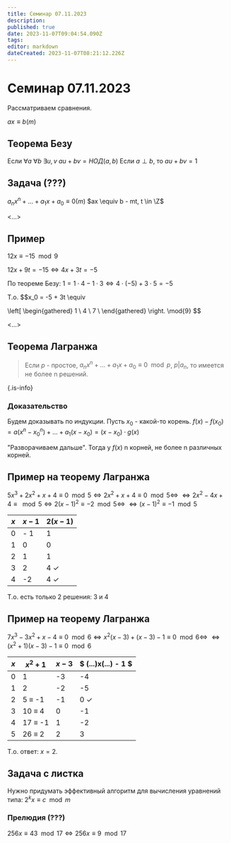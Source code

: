 ```yaml
---
title: Семинар 07.11.2023
description: 
published: true
date: 2023-11-07T09:04:54.090Z
tags: 
editor: markdown
dateCreated: 2023-11-07T08:21:12.226Z
---
```


# Семинар 07.11.2023

Рассматриваем сравнения.

$ax \equiv b (m)$

## Теорема Безу

Если $\forall{a}\ \forall{b}\ \exists{u, v}\ au + bv = НОД(a, b)$
Если $a\perp b$, то $au + bv = 1$

## Задача (???)

$a_n x^n + ... + a_1 x + a_0 \equiv 0 (m)$
$ax \equiv b - mt, t \in \Z$

<...>

## Пример

$12x \equiv -15 \mod{9}$

$12x + 9t = -15 \Leftrightarrow 4x + 3t = -5$

По теореме Безу: 
$1 = 1 \cdot 4 - 1 \cdot 3 \Leftrightarrow 4 \cdot (-5) + 3 \cdot 5 = -5$

Т.о.
$$x_0 = -5 + 3t \equiv

\left[ 
      \begin{gathered} 
        1 \\ 
        4 \\ 
        7 \\
      \end{gathered} 
\right. \mod{9}
$$

<...>

## Теорема Лагранжа

> Если $p$ - простое, $a_n x^n + ... + a_1 x + a_0 \equiv 0 \mod{p}$, $p | a_n$, то имеется не более n решений.
> 
{.is-info}

### Доказательство
Будем доказывать по индукции.
Пусть $x_0$ - какой-то корень.
$f(x) - f(x_0) = a(x^n - x_0^n) + ... + a_1 (x - x_0) = (x - x_0) \cdot g(x)$

"Разворачиваем дальше". Тогда у $f(x)$ n корней, не более n различных корней.

## Пример на теорему Лагранжа

$5x^3 + 2x^2 + x + 4 \equiv 0 \mod{5} \Leftrightarrow 2x^2 + x + 4 \equiv 0 \mod{5} \Leftrightarrow$
$\Leftrightarrow 2x^2 -4x + 4 \equiv \mod{5} \Leftrightarrow 2(x - 1) ^ 2 \equiv -2 \mod{5} \Leftrightarrow$
$\Leftrightarrow (x - 1)^2 \equiv -1 \mod{5}$

| $x$ | $x - 1$ | $2(x - 1)$ |
| --- | --- | --- |
| 0 | - 1 | 1|
|1|0|0|
|2|1|1|
|3|2|4 $\checkmark$|
|4|-2|4 $\checkmark$|

Т.о. есть только 2 решения: 3 и 4

## Пример на теорему Лагранжа

$7x^3 -3x^2 +x - 4 \equiv 0 \mod{6} \Leftrightarrow x^2(x - 3) + (x - 3) - 1 \equiv 0 \mod{6} \Leftrightarrow$
$\Leftrightarrow (x^2 + 1)(x - 3) -1 \equiv 0 \mod{6}$

| $x$|$x^2 + 1$|$x - 3$| $ (...)x(...) - 1 $ |
| --- | --- | --- | --- |
| 0 | 1 | -3 | -4 |
| 1 | 2 | -2 | -5 |
| 2 | 5 $\equiv$ -1 | -1 | 0 $\checkmark$ |
| 3 | 10 $\equiv$ 4 | 0 | -1 |
| 4 | 17 $\equiv$ -1 | 1 | -2 |
| 5 | 26 $\equiv$ 2 | 2 | 3 |

Т.о. ответ: $x = 2$.

## Задача с листка

Нужно придумать эффективный алгоритм для вычисления уравнений типа:
$2 ^ k x \equiv c \mod{m}$

### Прелюдия (???)

$256x \equiv 43 \mod{17} \Leftrightarrow 256x \equiv 9 \mod{17}$



